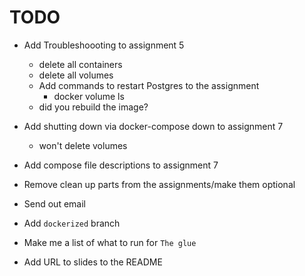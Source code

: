 # TODO

* Add Troubleshoooting to assignment 5
  * delete all containers
  * delete all volumes
  * Add commands to restart Postgres to the assignment
    * docker volume ls
  * did you rebuild the image?

* Add shutting down via docker-compose down to assignment 7
  * won't delete volumes
* Add compose file descriptions to assignment 7

* Remove clean up parts from the assignments/make them optional

* Send out email
* Add `dockerized` branch
* Make me a list of what to run for `The glue`
* Add URL to slides to the README
